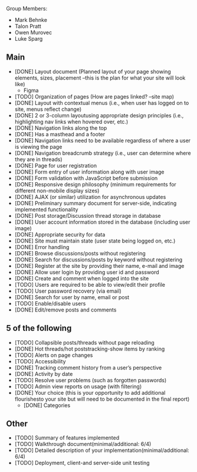 Group Members:

- Mark Behnke
- Talon Pratt
- Owen Murovec
- Luke Sparg





## Main

- [DONE] Layout document (Planned layout of your page showing elements, sizes, placement –this is the plan for what your site will look like)
  - Figma
- [TODO] Organization of pages (How are pages linked? –site map)
- [DONE] Layout with contextual menus (i.e., when user has logged on to site, menus reflect change)
- [DONE] 2 or 3-column layoutusing appropriate design principles (i.e., highlighting nav links when hovered over, etc.)
- [DONE] Navigation links along the top
- [DONE] Has a masthead and a footer
- [DONE] Navigation links need to be available regardless of where a user is viewing the page
- [DONE] Navigation breadcrumb strategy (i.e., user can determine where they are in threads)
- [DONE] Page for user registration
- [DONE] Form entry of user information along with user image
- [DONE] Form validation with JavaScript before submission
- [DONE] Responsive design philosophy (minimum requirements for different non-mobile display sizes)
- [DONE] AJAX (or similar) utilization for asynchronous updates
- [DONE] Preliminary summary document for server-side, indicating implemented functionality
- [DONE] Post storage/Discussion thread storage in database
- [DONE] User account information stored in the database (including user image)
- [DONE] Appropriate security for data
- [DONE] Site must maintain state (user state being logged on, etc.)
- [DONE] Error handling
- [DONE] Browse discussions/posts without registering
- [DONE] Search for discussions/posts by keyword without registering
- [DONE] Register at the site by providing their name, e-mail and image
- [DONE] Allow user login by providing user id and password
- [DONE] Create and comment when logged into the site
- [TODO] Users are required to be able to view/edit their profile
- [TODO] User password recovery (via email)
- [DONE] Search for user by name, email or post
- [TODO] Enable/disable users
- [DONE] Edit/remove posts and comments

## 5 of the following

- [TODO] Collapsible posts/threads without page reloading
- [DONE] Hot threads/hot poststracking-show items by ranking
- [TODO] Alerts on page changes
- [TODO] Accessibility 
- [DONE] Tracking comment history from a user’s perspective
- [DONE] Activity by date
- [TODO] Resolve user problems (such as forgotten passwords)
- [TODO] Admin view reports on usage (with filtering)
- [DONE] Your choice (this is your opportunity to add additional flourishesto your site but will need to be documented in the final report)
    - [DONE] Categories

## Other

- [TODO] Summary of features implemented
- [TODO] Walkthrough document(minimal/additional: 6/4)
- [TODO] Detailed description of your implementation(minimal/additional: 6/4)
- [TODO] Deployment, client-and server-side unit testing
